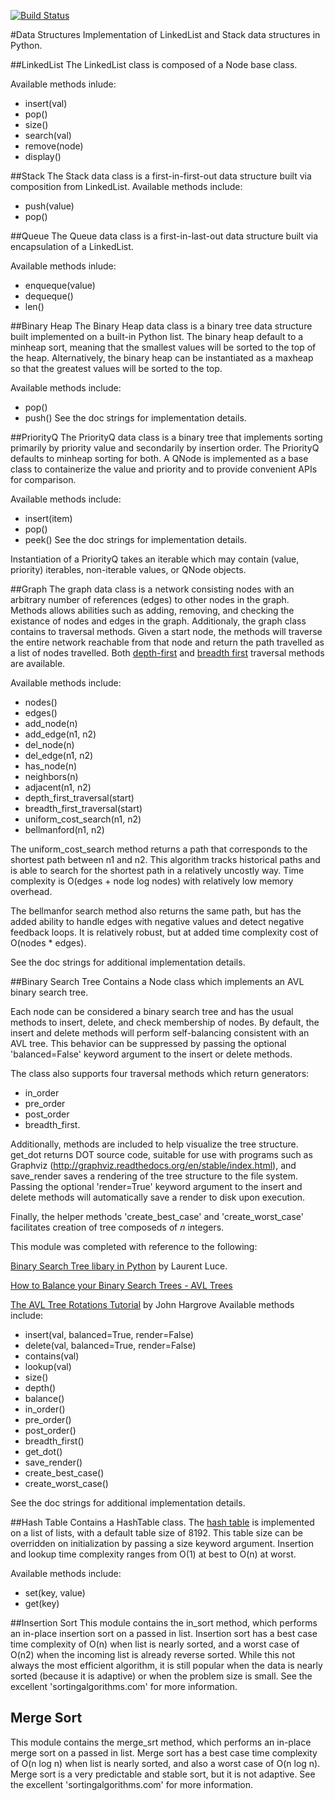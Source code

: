 [![Build Status](https://travis-ci.org/jonathanstallings/data-structures.svg?branch=master)](https://travis-ci.org/jonathanstallings/data-structures)


#Data Structures
Implementation of LinkedList and Stack data structures in Python.

##LinkedList
The LinkedList class is composed of a Node base class.

Available methods inlude:
* insert(val)
* pop()
* size()
* search(val)
* remove(node)
* display()

##Stack
The Stack data class is a first-in-first-out data structure built via composition from LinkedList.
Available methods include:
* push(value)
* pop()

##Queue
The Queue data class is a first-in-last-out data structure built via encapsulation of a LinkedList.

Available methods inlude:
* enqueque(value)
* dequeque()
* len()

##Binary Heap
The Binary Heap data class is a binary tree data structure built implemented on a built-in Python
list. The binary heap default to a minheap sort, meaning that the smallest values will be sorted to
the top of the heap. Alternatively, the binary heap can be instantiated as a maxheap so that the
greatest values will be sorted to the top.

Available methods include:
* pop()
* push()
See the doc strings for implementation details.

##PriorityQ
The PriorityQ data class is a binary tree that implements sorting primarily by priority value and
secondarily by insertion order. The PriorityQ defaults to minheap sorting for both. A QNode is implemented
as a base class to containerize the value and priority and to provide convenient APIs for comparison.

Available methods include:
* insert(item)
* pop()
* peek()
See the doc strings for implementation details.

Instantiation of a PriorityQ takes an iterable which may contain (value, priority) iterables,
non-iterable values, or QNode objects.

##Graph
The graph data class is a network consisting nodes with an arbitrary number of references (edges) to other
nodes in the graph. Methods allows abilities such as adding, removing, and checking the existance of nodes
and edges in the graph. Additionaly, the graph class contains to traversal methods. Given a start node, the
methods will traverse the entire network reachable from that node and return the path travelled as a list of
nodes travelled. Both [depth-first](https://en.wikipedia.org/wiki/Graph_traversal#Depth-first_search) and [breadth first](https://en.wikipedia.org/wiki/Graph_traversal#Breadth-first_search) traversal methods are available.

Available methods include:

* nodes()
* edges()
* add_node(n)
* add_edge(n1, n2)
* del_node(n)
* del_edge(n1, n2)
* has_node(n)
* neighbors(n)
* adjacent(n1, n2)
* depth_first_traversal(start)
* breadth_first_traversal(start)
* uniform_cost_search(n1, n2)
* bellmanford(n1, n2)

The uniform_cost_search method returns a path that corresponds to the
shortest path between n1 and n2. This algorithm tracks historical paths
and is able to search for the shortest path in a relatively uncostly way.
Time complexity is O(edges + node log nodes) with relatively low memory
overhead.

The bellmanfor search method also returns the same path, but has the added
ability to handle edges with negative values and detect negative feedback
loops. It is relatively robust, but at added time complexity cost of 
O(nodes * edges).

See the doc strings for additional implementation details.

##Binary Search Tree
Contains a Node class which implements an AVL binary search tree.

Each node can be considered a binary search tree and has the usual
methods to insert, delete, and check membership of nodes. By default,
the insert and delete methods will perform self-balancing consistent
with an AVL tree. This behavior can be suppressed by passing the optional
'balanced=False' keyword argument to the insert or delete methods.

The class also supports four traversal methods which return generators:

- in_order
- pre_order
- post_order
- breadth_first.

Additionally, methods are included to help visualize the tree structure.
get_dot returns DOT source code, suitable for use with programs such as
Graphviz (http://graphviz.readthedocs.org/en/stable/index.html), and
save_render saves a rendering of the tree structure to the file system.
Passing the optional 'render=True' keyword argument to the insert and
delete methods will automatically save a render to disk upon execution.

Finally, the helper methods 'create_best_case' and 'create_worst_case'
facilitates creation of tree composeds of _n_ integers.

This module was completed with reference to the following:

[Binary Search Tree libary in Python](http://www.laurentluce.com/posts/binary-search-tree-library-in-python/)
by Laurent Luce.

[How to Balance your Binary Search Trees - AVL Trees](https://triangleinequality.wordpress.com/2014/07/15/how-to-balance-your-binary-search-trees-avl-trees/)

[The AVL Tree Rotations Tutorial](http://pages.cs.wisc.edu/~paton/readings/liblitVersion/AVL-Tree-Rotations.pdf)
by John Hargrove
Available methods include:

* insert(val, balanced=True, render=False)
* delete(val, balanced=True, render=False)
* contains(val)
* lookup(val)
* size()
* depth()
* balance()
* in_order()
* pre_order()
* post_order()
* breadth_first()
* get_dot()
* save_render()
* create_best_case()
* create_worst_case()


See the doc strings for additional implementation details.

##Hash Table
Contains a HashTable class. The [hash table](https://en.wikipedia.org/wiki/Hash_table)
is implemented on a list of lists, with a default table size of 8192. This table
size can be overridden on initialization by passing a size keyword argument. Insertion
and lookup time complexity ranges from O(1) at best to O(n) at worst.

Available methods include:

* set(key, value)
* get(key)

##Insertion Sort
This module contains the in_sort method, which performs an
in-place insertion sort on a passed in list. Insertion sort has a best case time
complexity of O(n) when list is nearly sorted, and a worst case of O(n2)
when the incoming list is already reverse sorted. While this not always
the most efficient algorithm, it is still popular when the data is nearly
sorted (because it is adaptive) or when the problem size is small.
See the excellent 'sortingalgorithms.com' for more information.

## Merge Sort
This module contains the merge_srt method, which performs an
in-place merge sort on a passed in list. Merge sort has a best case time
complexity of O(n log n) when list is nearly sorted, and also a worst case of
O(n log n). Merge sort is a very predictable and stable sort, but it is not
adaptive. See the excellent 'sortingalgorithms.com' for more information.
